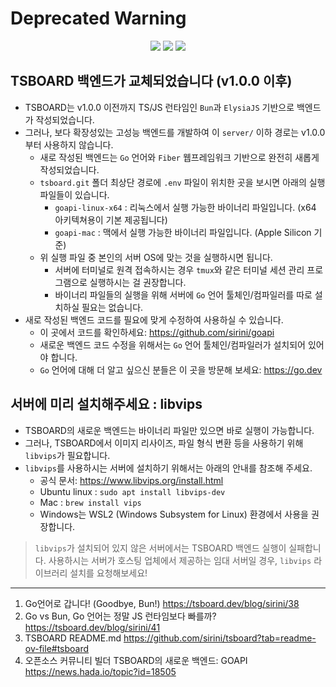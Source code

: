 # Deprecated Warning

<p align="center">
    <img src="https://img.shields.io/badge/TypeScript-3178C6.svg?&style=for-the-badge&&logoColor=white"/>
    <img src="https://img.shields.io/badge/Bun-000000.svg?&style=for-the-badge&&logoColor=white"/>
    <img src="https://img.shields.io/badge/ElysiaJS-B087FB.svg?&style=for-the-badge&&logoColor=white"/>
</p>

## TSBOARD 백엔드가 교체되었습니다 (v1.0.0 이후)

- TSBOARD는 v1.0.0 이전까지 TS/JS 런타임인 `Bun`과 `ElysiaJS` 기반으로 백엔드가 작성되었습니다.
- 그러나, 보다 확장성있는 고성능 백엔드를 개발하여 이 `server/` 이하 경로는 v1.0.0부터 사용하지 않습니다.
  - 새로 작성된 백엔드는 `Go` 언어와 `Fiber` 웹프레임워크 기반으로 완전히 새롭게 작성되었습니다.
  - `tsboard.git` 폴더 최상단 경로에 `.env` 파일이 위치한 곳을 보시면 아래의 실행 파일들이 있습니다.
    - `goapi-linux-x64` : 리눅스에서 실행 가능한 바이너리 파일입니다. (x64 아키텍쳐용이 기본 제공됩니다)
    - `goapi-mac` : 맥에서 실행 가능한 바이너리 파일입니다. (Apple Silicon 기준)
  - 위 실행 파일 중 본인의 서버 OS에 맞는 것을 실행하시면 됩니다.
    - 서버에 터미널로 원격 접속하시는 경우 `tmux`와 같은 터미널 세션 관리 프로그램으로 실행하시는 걸 권장합니다.
    - 바이너리 파일들의 실행을 위해 서버에 `Go` 언어 툴체인/컴파일러를 따로 설치하실 필요는 없습니다.
- 새로 작성된 백엔드 코드를 필요에 맞게 수정하여 사용하실 수 있습니다.
  - 이 곳에서 코드를 확인하세요: <https://github.com/sirini/goapi>
  - 새로운 백엔드 코드 수정을 위해서는 `Go` 언어 툴체인/컴파일러가 설치되어 있어야 합니다.
  - `Go` 언어에 대해 더 알고 싶으신 분들은 이 곳을 방문해 보세요: <https://go.dev>

## 서버에 미리 설치해주세요 : libvips

- TSBOARD의 새로운 백엔드는 바이너리 파일만 있으면 바로 실행이 가능합니다.
- 그러나, TSBOARD에서 이미지 리사이즈, 파일 형식 변환 등을 사용하기 위해 `libvips`가 필요합니다.
- `libvips`를 사용하시는 서버에 설치하기 위해서는 아래의 안내를 참조해 주세요.
  - 공식 문서: <https://www.libvips.org/install.html>
  - Ubuntu linux : `sudo apt install libvips-dev`
  - Mac : `brew install vips`
  - Windows는 WSL2 (Windows Subsystem for Linux) 환경에서 사용을 권장합니다.

> `libvips`가 설치되어 있지 않은 서버에서는 TSBOARD 백엔드 실행이 실패합니다.
> 사용하시는 서버가 호스팅 업체에서 제공하는 임대 서버일 경우, `libvips` 라이브러리 설치를 요청해보세요!

---

1. Go언어로 갑니다! (Goodbye, Bun!) <https://tsboard.dev/blog/sirini/38>
2. Go vs Bun, Go 언어는 정말 JS 런타임보다 빠를까? <https://tsboard.dev/blog/sirini/41>
3. TSBOARD README.md <https://github.com/sirini/tsboard?tab=readme-ov-file#tsboard>
4. 오픈소스 커뮤니티 빌더 TSBOARD의 새로운 백엔드: GOAPI <https://news.hada.io/topic?id=18505>
